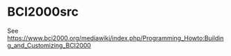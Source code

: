 # BCI2000src

See https://www.bci2000.org/mediawiki/index.php/Programming_Howto:Building_and_Customizing_BCI2000
